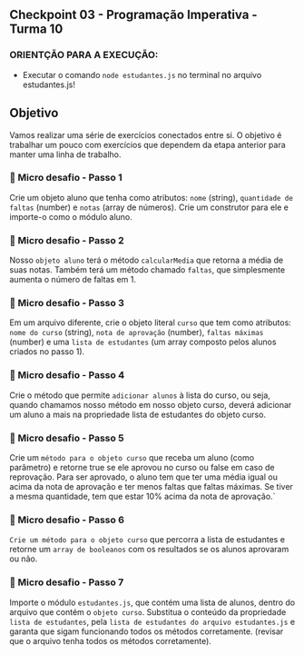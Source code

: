 ## Checkpoint 03 - Programação Imperativa - Turma 10

### ORIENTÇÃO PARA A EXECUÇÃO:

- Executar o comando `node estudantes.js` no terminal no arquivo estudantes.js!

## Objetivo

Vamos realizar uma série de exercícios conectados entre si. O objetivo é trabalhar
um pouco com exercícios que dependem da etapa anterior para manter uma linha de
trabalho.

### 📌 Micro desafio - Passo 1

Crie um objeto aluno que tenha como atributos: `nome` (string), `quantidade de faltas`
(number) e `notas` (array de números). Crie um construtor para ele e importe-o como o
módulo aluno.

### 📌 Micro desafio - Passo 2

Nosso `objeto aluno` terá o método `calcularMedia` que retorna a média de suas notas.
Também terá um método chamado `faltas`, que simplesmente aumenta o número de faltas
em 1.

### 📌 Micro desafio - Passo 3

Em um arquivo diferente, crie o objeto literal `curso` que tem como atributos: `nome do curso` 
(string), `nota de aprovação` (number), `faltas máximas` (number) e uma `lista de estudantes` 
(um array composto pelos alunos criados no passo 1).

### 📌 Micro desafio - Passo 4

Crie o método que permite `adicionar alunos` à lista do curso, ou seja, quando
chamamos nosso método em nosso objeto curso, deverá adicionar um aluno a mais na
propriedade lista de estudantes do objeto curso.

### 📌 Micro desafio - Passo 5

Crie um `método para o objeto curso` que receba um aluno (como parâmetro) e
 retorne true se ele aprovou no curso ou false em caso de reprovação.
Para ser aprovado, o aluno tem que ter uma média igual ou acima da nota de aprovação
e ter menos faltas que faltas máximas. Se tiver a mesma quantidade, tem que estar
10% acima da nota de aprovação.`

### 📌 Micro desafio - Passo 6

`Crie um método para o objeto curso` que percorra a lista de estudantes e retorne um
`array de booleanos` com os resultados se os alunos aprovaram ou não.

### 📌 Micro desafio - Passo 7

Importe o módulo `estudantes.js`, que contém uma lista de alunos, dentro do arquivo
que contém o `objeto curso`. Substitua o conteúdo da propriedade `lista de estudantes`, 
pela `lista de estudantes do arquivo estudantes.js` e garanta que sigam funcionando todos os
métodos corretamente. (revisar que o arquivo tenha todos os métodos corretamente).